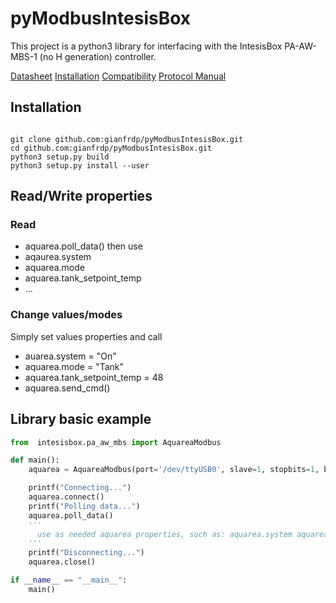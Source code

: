 # pyModbusIntesisBox
This project is a python3 library for interfacing with the IntesisBox PA-AW-MBS-1 (no H generation) controller.

[Datasheet](https://www.intesis.com/docs/librariesprovider11/other-documentation/intesisbox-deprecated/intesisbox_pa-aw-mbs-1_datasheet_en_d.pdf)
[Installation](https://www.intesis.com/docs/librariesprovider11/other-documentation/intesisbox-deprecated/intesisbox_pa-aw-mbs-1_installation_manual_en_d.pdf)
[Compatibility](https://www.intesis.com/docs/librariesprovider11/other-documentation/intesisbox-deprecated/intesishome_pa-aw-xxx-1_compatibility_d.pdf)
[Protocol Manual](https://www.intesis.com/docs/librariesprovider11/other-documentation/intesisbox-deprecated/intesisbox_pa-aw-mbs-1_user_manual_en_d.pdf)

## Installation
```shell

git clone github.com:gianfrdp/pyModbusIntesisBox.git
cd github.com:gianfrdp/pyModbusIntesisBox.git
python3 setup.py build
python3 setup.py install --user
```

## Read/Write properties
### Read
 - aquarea.poll_data()
then use
 - aqaurea.system
 - aquarea.mode
 - aquarea.tank_setpoint_temp
 - ...

### Change values/modes

Simply set values properties and call
 - auarea.system = "On"
 - aquarea.mode = "Tank"
 - aquarea.tank_setpoint_temp = 48
 - aquarea.send_cmd()

## Library basic example
```python
from  intesisbox.pa_aw_mbs import AquareaModbus

def main():
    aquarea = AquareaModbus(port='/dev/ttyUSB0', slave=1, stopbits=1, bytesize=8, parity='N', baudrate=9600)

    printf("Connecting...")
    aquarea.connect()
    printf("Polling data...")
    aquarea.poll_data()
    '''
      use as needed aquarea properties, such as: aquarea.system aquarea.mode, etc
    '''
    printf("Disconnecting...")
    aquarea.close()

if __name__ == "__main__":
    main()

```
